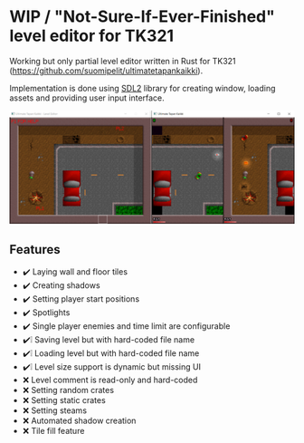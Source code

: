 # WIP / "Not-Sure-If-Ever-Finished" level editor for TK321

Working but only partial level editor written in Rust for TK321 (https://github.com/suomipelit/ultimatetapankaikki).

Implementation is done using [SDL2](https://www.libsdl.org/) library for creating window, loading assets and providing user input interface.

![Cover image](./media/cover.png)

## Features

- :heavy_check_mark: Laying wall and floor tiles
- :heavy_check_mark: Creating shadows
- :heavy_check_mark: Setting player start positions
- :heavy_check_mark: Spotlights
- :heavy_check_mark: Single player enemies and time limit are configurable
- :heavy_check_mark::grey_exclamation: Saving level but with hard-coded file name
- :heavy_check_mark::grey_exclamation: Loading level but with hard-coded file name
- :heavy_check_mark::grey_exclamation: Level size support is dynamic but missing UI
- :x: Level comment is read-only and hard-coded
- :x: Setting random crates
- :x: Setting static crates
- :x: Setting steams
- :x: Automated shadow creation
- :x: Tile fill feature
